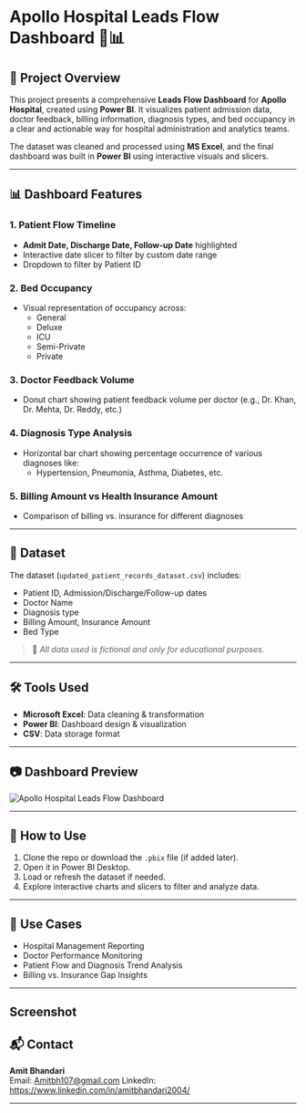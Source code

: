  # Apollo Hospital Leads Flow Dashboard 🏥📊

## 📌 Project Overview

This project presents a comprehensive **Leads Flow Dashboard** for **Apollo Hospital**, created using **Power BI**. It visualizes patient admission data, doctor feedback, billing information, diagnosis types, and bed occupancy in a clear and actionable way for hospital administration and analytics teams.

The dataset was cleaned and processed using **MS Excel**, and the final dashboard was built in **Power BI** using interactive visuals and slicers.

---

## 📊 Dashboard Features

### 1. **Patient Flow Timeline**
- **Admit Date, Discharge Date, Follow-up Date** highlighted
- Interactive date slicer to filter by custom date range
- Dropdown to filter by Patient ID

### 2. **Bed Occupancy**
- Visual representation of occupancy across:
  - General
  - Deluxe
  - ICU
  - Semi-Private
  - Private

### 3. **Doctor Feedback Volume**
- Donut chart showing patient feedback volume per doctor (e.g., Dr. Khan, Dr. Mehta, Dr. Reddy, etc.)

### 4. **Diagnosis Type Analysis**
- Horizontal bar chart showing percentage occurrence of various diagnoses like:
  - Hypertension, Pneumonia, Asthma, Diabetes, etc.

### 5. **Billing Amount vs Health Insurance Amount**
- Comparison of billing vs. insurance for different diagnoses

---

## 📁 Dataset

The dataset (`updated_patient_records_dataset.csv`) includes:
- Patient ID, Admission/Discharge/Follow-up dates
- Doctor Name
- Diagnosis type
- Billing Amount, Insurance Amount
- Bed Type

> 📌 *All data used is fictional and only for educational purposes.*

---

## 🛠️ Tools Used

- **Microsoft Excel**: Data cleaning & transformation
- **Power BI**: Dashboard design & visualization
- **CSV**: Data storage format

---

## 📷 Dashboard Preview

![Apollo Hospital Leads Flow Dashboard](Apollo%20Leads%20Flow%20Dashboard%20SS.png)

---

## 🚀 How to Use

1. Clone the repo or download the `.pbix` file (if added later).
2. Open it in Power BI Desktop.
3. Load or refresh the dataset if needed.
4. Explore interactive charts and slicers to filter and analyze data.

---

## 📌 Use Cases

- Hospital Management Reporting
- Doctor Performance Monitoring
- Patient Flow and Diagnosis Trend Analysis
- Billing vs. Insurance Gap Insights

---
## Screenshot 



## 📬 Contact

**Amit Bhandari**  
Email: Amitbh107@gmail.com 
LinkedIn: https://www.linkedin.com/in/amitbhandari2004/

---
